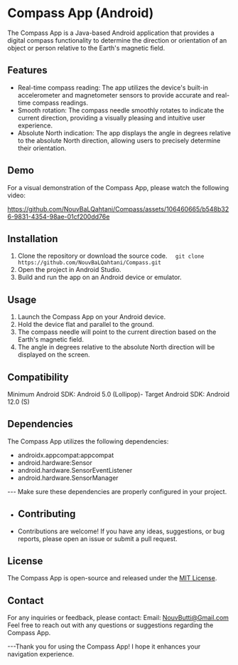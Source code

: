 # Compass App (Android)

The Compass App is a Java-based Android application that provides a digital compass functionality to determine the direction or orientation of an object or person relative to the Earth's magnetic field.
## Features
- Real-time compass reading: The app utilizes the device's built-in accelerometer and magnetometer sensors to provide accurate and real-time compass readings.
- Smooth rotation: The compass needle smoothly rotates to indicate the current direction, providing a visually pleasing and intuitive user experience.
- Absolute North indication: The app displays the angle in degrees relative to the absolute North direction, allowing users to precisely determine their orientation.

## Demo
For a visual demonstration of the Compass App, 
please watch the following video:

https://github.com/NouvBaLQahtani/Compass/assets/106460665/b548b326-9831-4354-98ae-01cf200dd76e

## Installation
1. Clone the repository or download the source code. ```   git clone https://github.com/NouvBaLQahtani/Compass.git  ```
2. Open the project in Android Studio.
3. Build and run the app on an Android device or emulator.
## Usage
1. Launch the Compass App on your Android device.
2. Hold the device flat and parallel to the ground.
3. The compass needle will point to the current direction based on the Earth's magnetic field.
4. The angle in degrees relative to the absolute North direction will be displayed on the screen.
## Compatibility 
Minimum Android SDK: Android 5.0 (Lollipop)- Target Android SDK: Android 12.0 (S)
## Dependencies
The Compass App utilizes the following dependencies:
- androidx.appcompat:appcompat
- android.hardware:Sensor
- android.hardware.SensorEventListener
- android.hardware.SensorManager

--- Make sure these dependencies are properly configured in your project.
- ## Contributing
- Contributions are welcome! If you have any ideas, suggestions, or bug reports, please open an issue or submit a pull request.
## License
The Compass App is open-source and released under the [MIT License](LICENSE).
## Contact
For any inquiries or feedback, please contact: Email: NouvButti@Gmail.com Feel free to reach out with any questions or suggestions regarding the Compass App.

---Thank you for using the Compass App! I hope it enhances your navigation experience.
